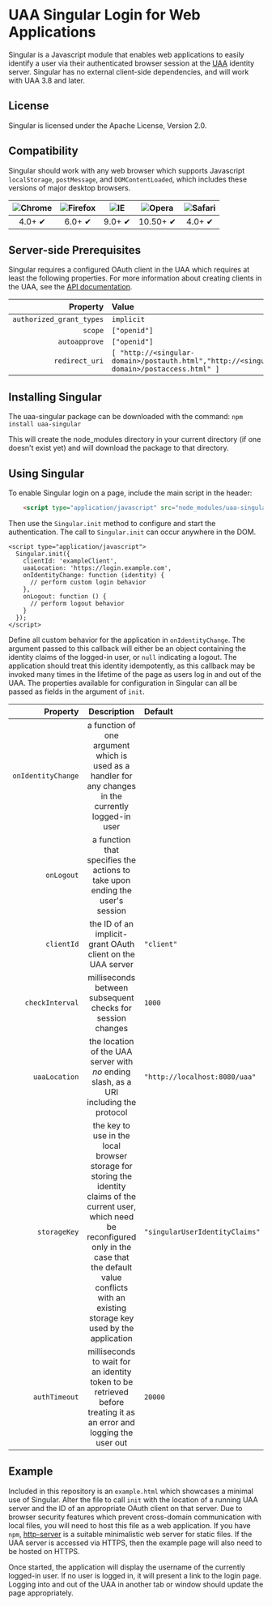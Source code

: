 # UAA Singular Login for Web Applications

Singular is a Javascript module that enables web applications to easily identify a user via their authenticated browser session at the [UAA](https://github.com/cloudfoundry/uaa) identity server. Singular has no external client-side dependencies, and will work with UAA 3.8 and later.

## License
Singular is licensed under the Apache License, Version 2.0.

## Compatibility
Singular should work with any web browser which supports Javascript `localStorage`, `postMessage`, and `DOMContentLoaded`, which includes these versions of major desktop browsers.

| ![Chrome](https://raw.github.com/alrra/browser-logos/master/chrome/chrome_48x48.png) | ![Firefox](https://raw.github.com/alrra/browser-logos/master/firefox/firefox_48x48.png) | ![IE](https://raw.github.com/alrra/browser-logos/master/internet-explorer/internet-explorer_48x48.png) | ![Opera](https://raw.github.com/alrra/browser-logos/master/opera/opera_48x48.png) | ![Safari](https://raw.github.com/alrra/browser-logos/master/safari/safari_48x48.png) |
|:------------------------------------------------------------------------------------:|:---------------------------------------------------------------------------------------:|:------------------------------------------------------------------------------------------------------:|:---------------------------------------------------------------------------------:|:------------------------------------------------------------------------------------:|
|                                        4.0+ ✔                                        |                                          6.0+ ✔                                         |                                                 9.0+ ✔                                                 |                                      10.50+ ✔                                     |                                        4.0+ ✔                                        |

## Server-side Prerequisites
Singular requires a configured OAuth client in the UAA which requires at least the following properties. For more information about creating clients in the UAA, see the [API documentation](http://docs.cloudfoundry.org/api/uaa/#clients).

|         Property         |     Value    |
|-------------------------:|:-------------|
| `authorized_grant_types` |  `implicit`  |
|          `scope`         | `["openid"]` |
|       `autoapprove`      | `["openid"]` |
|       `redirect_uri`     | `[ "http://<singular-domain>/postauth.html","http://<singular-domain>/postaccess.html" ]` |

## Installing Singular
The uaa-singular package can be downloaded with the command:
`npm install uaa-singular`

This will create the node_modules directory in your current directory (if one doesn't exist yet) and will download the package to that directory.

## Using Singular
To enable Singular login on a page, include the main script in the header:
```html
    <script type="application/javascript" src="node_modules/uaa-singular/singular/singular.js" id="singular_script"></script>
```
Then use the `Singular.init` method to configure and start the authentication. The call to `Singular.init` can occur anywhere in the DOM.
```
<script type="application/javascript">
  Singular.init({
    clientId: 'exampleClient',
    uaaLocation: 'https://login.example.com',
    onIdentityChange: function (identity) {
      // perform custom login behavior
    },
    onLogout: function () {
      // perform logout behavior
    }
  });
</script>
```
Define all custom behavior for the application in `onIdentityChange`. The argument passed to this callback will either be an object containing the identity claims of the logged-in user, or `null` indicating a logout. The application should treat this identity idempotently, as this callback may be invoked many times in the lifetime of the page as users log in and out of the UAA. The properties available for configuration in Singular can all be passed as fields in the argument of `init`.

|      Property      |                                                                                                             Description                                                                                                            |             Default            |
|-------------------:|:----------------------------------------------------------------------------------------------------------------------------------------------------------------------------------------------------------------------------------:|:-------------------------------|
| `onIdentityChange` |                                                                a function of one argument which is used as a handler for any changes in the currently logged-in user                                                               |                                |
|         `onLogout` |                                                                         a function that specifies the actions to take upon ending the user's session                                                                               |                                |
|         `clientId` |                                                                                     the ID of an implicit-grant OAuth client on the UAA server                                                                                     | `"client"`                     |
|    `checkInterval` |                                                                                     milliseconds between subsequent checks for session changes                                                                                     | `1000`                         |
|      `uaaLocation` |                                                                       the location of the UAA server with _no_ ending slash, as a URI including the protocol                                                                       | `"http://localhost:8080/uaa"`  |
|       `storageKey` | the key to use in the local browser storage for storing the identity claims of the current user, which need be reconfigured only in the case that the default value conflicts with an existing storage key used by the application | `"singularUserIdentityClaims"` |
|      `authTimeout` |                                                         milliseconds to wait for an identity token to be retrieved before treating it as an error and logging the user out                                                         | `20000`                        |

## Example
Included in this repository is an `example.html` which showcases a minimal use of Singular. Alter the file to call `init` with the location of a running UAA server and the ID of an appropriate OAuth client on that server. Due to browser security features which prevent cross-domain communication with local files, you will need to host this file as a web application. If you have `npm`, [http-server](https://www.npmjs.com/package/http-server) is a suitable minimalistic web server for static files. If the UAA server is accessed via HTTPS, then the example page will also need to be hosted on HTTPS.

Once started, the application will display the username of the currently logged-in user. If no user is logged in, it will present a link to the login page. Logging into and out of the UAA in another tab or window should update the page appropriately.